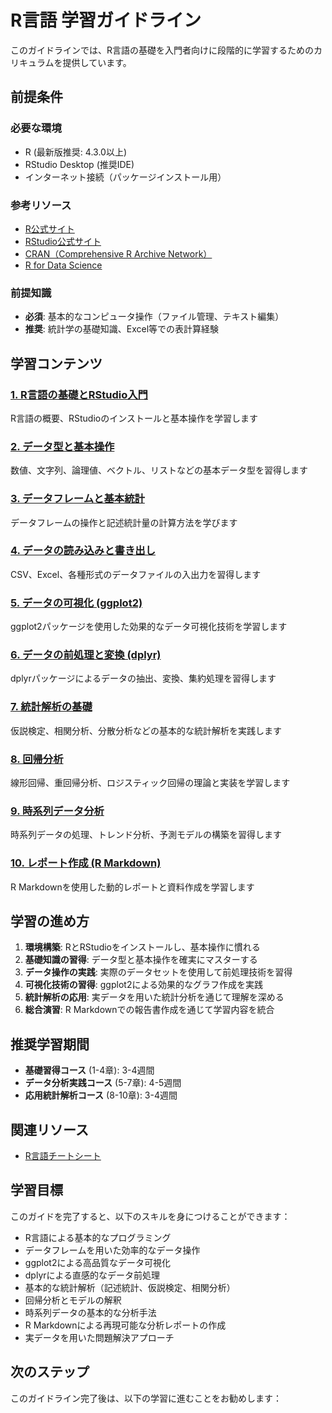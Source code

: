 # R言語 学習ガイドライン

このガイドラインでは、R言語の基礎を入門者向けに段階的に学習するためのカリキュラムを提供しています。

## 前提条件

### 必要な環境
- R (最新版推奨: 4.3.0以上)
- RStudio Desktop (推奨IDE)
- インターネット接続（パッケージインストール用）

### 参考リソース
- [R公式サイト](https://www.r-project.org/)
- [RStudio公式サイト](https://www.rstudio.com/)
- [CRAN（Comprehensive R Archive Network）](https://cran.r-project.org/)
- [R for Data Science](https://r4ds.had.co.nz/)

### 前提知識
- **必須**: 基本的なコンピュータ操作（ファイル管理、テキスト編集）
- **推奨**: 統計学の基礎知識、Excel等での表計算経験

## 学習コンテンツ

### [1. R言語の基礎とRStudio入門](https://fcircle-biz.github.io/tech_docs/guide/programming-languages/r-ecosystem/r/r-learning-material-1.html)
R言語の概要、RStudioのインストールと基本操作を学習します

### [2. データ型と基本操作](https://fcircle-biz.github.io/tech_docs/guide/programming-languages/r-ecosystem/r/r-learning-material-2.html)
数値、文字列、論理値、ベクトル、リストなどの基本データ型を習得します

### [3. データフレームと基本統計](https://fcircle-biz.github.io/tech_docs/guide/programming-languages/r-ecosystem/r/r-learning-material-3.html)
データフレームの操作と記述統計量の計算方法を学びます

### [4. データの読み込みと書き出し](https://fcircle-biz.github.io/tech_docs/guide/programming-languages/r-ecosystem/r/r-learning-material-4.html)
CSV、Excel、各種形式のデータファイルの入出力を習得します

### [5. データの可視化 (ggplot2)](https://fcircle-biz.github.io/tech_docs/guide/programming-languages/r-ecosystem/r/r-learning-material-5.html)
ggplot2パッケージを使用した効果的なデータ可視化技術を学習します

### [6. データの前処理と変換 (dplyr)](https://fcircle-biz.github.io/tech_docs/guide/programming-languages/r-ecosystem/r/r-learning-material-6.html)
dplyrパッケージによるデータの抽出、変換、集約処理を習得します

### [7. 統計解析の基礎](https://fcircle-biz.github.io/tech_docs/guide/programming-languages/r-ecosystem/r/r-learning-material-7.html)
仮説検定、相関分析、分散分析などの基本的な統計解析を実践します

### [8. 回帰分析](https://fcircle-biz.github.io/tech_docs/guide/programming-languages/r-ecosystem/r/r-learning-material-8.html)
線形回帰、重回帰分析、ロジスティック回帰の理論と実装を学習します

### [9. 時系列データ分析](https://fcircle-biz.github.io/tech_docs/guide/programming-languages/r-ecosystem/r/r-learning-material-9.html)
時系列データの処理、トレンド分析、予測モデルの構築を習得します

### [10. レポート作成 (R Markdown)](https://fcircle-biz.github.io/tech_docs/guide/programming-languages/r-ecosystem/r/r-learning-material-10.html)
R Markdownを使用した動的レポートと資料作成を学習します

## 学習の進め方

1. **環境構築**: RとRStudioをインストールし、基本操作に慣れる
2. **基礎知識の習得**: データ型と基本操作を確実にマスターする
3. **データ操作の実践**: 実際のデータセットを使用して前処理技術を習得
4. **可視化技術の習得**: ggplot2による効果的なグラフ作成を実践
5. **統計解析の応用**: 実データを用いた統計分析を通じて理解を深める
6. **総合演習**: R Markdownでの報告書作成を通じて学習内容を統合

## 推奨学習期間

- **基礎習得コース** (1-4章): 3-4週間
- **データ分析実践コース** (5-7章): 4-5週間
- **応用統計解析コース** (8-10章): 3-4週間

## 関連リソース

- [R言語チートシート](https://fcircle-biz.github.io/tech_docs/cheatsheet/programming-languages/r-cheatsheet.html)

## 学習目標

このガイドを完了すると、以下のスキルを身につけることができます：

- R言語による基本的なプログラミング
- データフレームを用いた効率的なデータ操作
- ggplot2による高品質なデータ可視化
- dplyrによる直感的なデータ前処理
- 基本的な統計解析（記述統計、仮説検定、相関分析）
- 回帰分析とモデルの解釈
- 時系列データの基本的な分析手法
- R Markdownによる再現可能な分析レポートの作成
- 実データを用いた問題解決アプローチ

## 次のステップ

このガイドライン完了後は、以下の学習に進むことをお勧めします：

